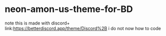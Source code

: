 # neon-amon-us-theme-for-BD
note this is made with discord+ link:https://betterdiscord.app/theme/Discord%2B
i do not now how to code
